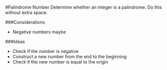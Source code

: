 #Palindrome Number
Determine whether an integer is a palindrome. Do this without extra space.

###Considerations
- Negative numbers maybe

###Ideas
- Check if the number is negative
- Construct a new number from the end to the beginning
- Check if the new number is equal to the origin
